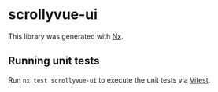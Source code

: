 # scrollyvue-ui

This library was generated with [Nx](https://nx.dev).

## Running unit tests

Run `nx test scrollyvue-ui` to execute the unit tests via [Vitest](https://vitest.dev/).
